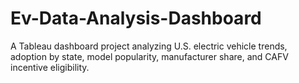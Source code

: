 # Ev-Data-Analysis-Dashboard
A Tableau dashboard project analyzing U.S. electric vehicle trends, adoption by state, model popularity, manufacturer share, and CAFV incentive eligibility.
